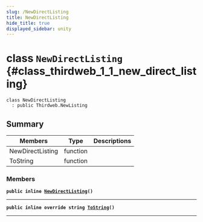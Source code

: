 ```yaml
---
slug: /NewDirectListing
title: NewDirectListing
hide_title: true
displayed_sidebar: unity
---
```


# class `NewDirectListing` {#class_thirdweb_1_1_new_direct_listing}

```
class NewDirectListing
  : public Thirdweb.NewListing
```

## Summary

| Members          | Type     | Descriptions |
| ---------------- | -------- | ------------ |
| NewDirectListing | function |              |
| ToString         | function |              |

### Members

**`public inline `[`NewDirectListing`](#class_thirdweb_1_1_new_direct_listing_1acd05184a2ce7a5b5437cba4841ef6ad6)`()`**

---

**`public inline override string `[`ToString`](#class_thirdweb_1_1_new_direct_listing_1ab1dfe8e245570b0e52c53bee07034478)`()`**

---
